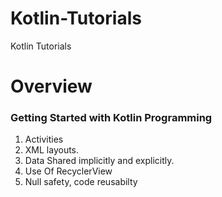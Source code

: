# Kotlin-Tutorials
Kotlin Tutorials

# Overview

### Getting Started with Kotlin Programming
1. Activities
2. XML layouts.
3. Data Shared implicitly and explicitly.
4. Use Of RecyclerView
5. Null safety, code reusabilty
